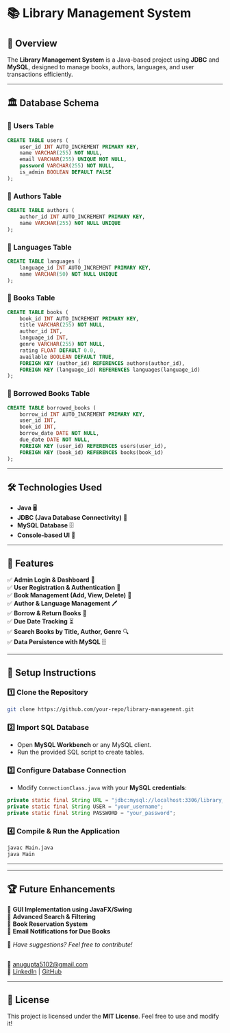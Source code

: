 # 📚 Library Management System

## 🚀 Overview
The **Library Management System** is a Java-based project using **JDBC** and **MySQL**, designed to manage books, authors, languages, and user transactions efficiently.

---

## 🏛️ Database Schema

### 🔹 Users Table
```sql
CREATE TABLE users (
    user_id INT AUTO_INCREMENT PRIMARY KEY,
    name VARCHAR(255) NOT NULL,
    email VARCHAR(255) UNIQUE NOT NULL,
    password VARCHAR(255) NOT NULL,
    is_admin BOOLEAN DEFAULT FALSE
);
```

### 🔹 Authors Table
```sql
CREATE TABLE authors (
    author_id INT AUTO_INCREMENT PRIMARY KEY,
    name VARCHAR(255) NOT NULL UNIQUE
);
```

### 🔹 Languages Table
```sql
CREATE TABLE languages (
    language_id INT AUTO_INCREMENT PRIMARY KEY,
    name VARCHAR(50) NOT NULL UNIQUE
);
```

### 🔹 Books Table
```sql
CREATE TABLE books (
    book_id INT AUTO_INCREMENT PRIMARY KEY,
    title VARCHAR(255) NOT NULL,
    author_id INT,
    language_id INT,
    genre VARCHAR(255) NOT NULL,
    rating FLOAT DEFAULT 0.0,
    available BOOLEAN DEFAULT TRUE,
    FOREIGN KEY (author_id) REFERENCES authors(author_id),
    FOREIGN KEY (language_id) REFERENCES languages(language_id)
);
```

### 🔹 Borrowed Books Table
```sql
CREATE TABLE borrowed_books (
    borrow_id INT AUTO_INCREMENT PRIMARY KEY,
    user_id INT,
    book_id INT,
    borrow_date DATE NOT NULL,
    due_date DATE NOT NULL,
    FOREIGN KEY (user_id) REFERENCES users(user_id),
    FOREIGN KEY (book_id) REFERENCES books(book_id)
);
```

---

## 🛠️ Technologies Used
- **Java** 🖥️
- **JDBC (Java Database Connectivity)** 🔗
- **MySQL Database** 🗄️
- **Console-based UI** 📜

---

## 📌 Features
✅ **Admin Login & Dashboard** 🔑  
✅ **User Registration & Authentication** 👥  
✅ **Book Management (Add, View, Delete)** 📖  
✅ **Author & Language Management** 🖊️  
✅ **Borrow & Return Books** 🔄  
✅ **Due Date Tracking** ⏳  
✅ **Search Books by Title, Author, Genre** 🔍  
✅ **Data Persistence with MySQL** 🗄️  

---

## 🔧 Setup Instructions
### 1️⃣ Clone the Repository
```bash
git clone https://github.com/your-repo/library-management.git
```

### 2️⃣ Import SQL Database
- Open **MySQL Workbench** or any MySQL client.
- Run the provided SQL script to create tables.

### 3️⃣ Configure Database Connection
- Modify `ConnectionClass.java` with your **MySQL credentials**:
```java
private static final String URL = "jdbc:mysql://localhost:3306/library_db";
private static final String USER = "your_username";
private static final String PASSWORD = "your_password";
```

### 4️⃣ Compile & Run the Application
```bash
javac Main.java
java Main
```

---

---

## 🏆 Future Enhancements
🚀 **GUI Implementation using JavaFX/Swing**  
🚀 **Advanced Search & Filtering**  
🚀 **Book Reservation System**  
🚀 **Email Notifications for Due Books**  

📢 *Have suggestions? Feel free to contribute!*
##
📧 anugupta5102@gmail.com  
🔗 [LinkedIn](https://www.linkedin.com/in/anushree-gupta-832410239/) | [GitHub](https://github.com/Anugupta5102)

---

## 📜 License
This project is licensed under the **MIT License**. Feel free to use and modify it!

